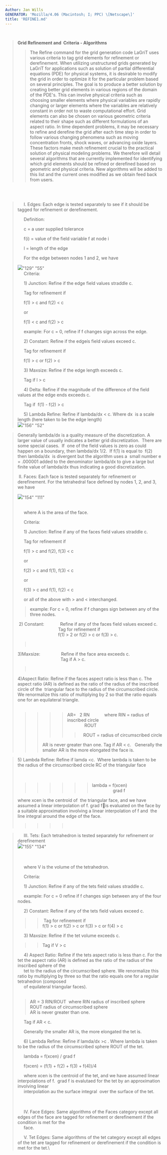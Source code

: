 ```yaml
---
Author: Jan Wills
GENERATOR: 'Mozilla/4.06 (Macintosh; I; PPC) \[Netscape\]'
title: 'REFINE1.md'
---
```


 

> **Grid Refinement and  Criteria - Algorithms**
>
> > The Refine command for the grid generation code LaGriT uses various
> > criteria to tag grid elements for refinement or derefinement. When
> > utilizing unstructured grids generated by LaGriT for applications
> > such as solution of partial differential equations (PDE) for
> > physical systems, it is desirable to modify the grid in order to
> > optimize it for the particular problem based on several principles.
> > The goal is to produce a better solution by creating better grid
> > elements in various regions of the domain of the PDE's. This can
> > involve physical criteria such as choosing smaller elements where
> > physical variables are rapidly changing or larger elements where the
> > variables are relatively constant in order not to waste
> > computational effort. Grid elements can also be chosen on various
> > geometric criteria related to their shape such as different
> > formulations of an aspect ratio. In time dependent problems, it may
> > be necessary to refine and derefine the grid after each time step in
> > order to follow various changing phenomena such as moving
> > concentration fronts, shock waves, or advancing oxide layers. These
> > factors make mesh refinement crucial to the practical solution of
> > physical modeling problems. We therefore will detail several
> > algorithms that are currently implemented for identifying which grid
> > elements should be refined or derefined based on geometric and
> > physical criteria. New algorithms will be added to this list and the
> > current ones modified as we obtain feed back from users.

\
 

>      I. Edges: Each edge is tested separately to see if it should be
> tagged for refinement or derefinement.
>
>      Definition:
>
>      c = a user supplied tolerance
>
>      f(i) = value of the field variable f at node i
>
>      l = length of the edge
>
>      For the edge between nodes 1 and 2, we have
>
> ![](new_md/image5.jpg)"129" "55"\
>      Criteria:
>
>      1) Junction: Refine if the edge field values straddle c.
>
>      Tag for refinement if
>
>      f(1) &gt; c and f(2) &lt; c
>
>      or
>
>      f(1) &lt; c and f(2) &gt; c
>
>      example: For c = 0, refine if f changes sign across the edge.
>
>      2) Constant: Refine if the edgeís field values exceed c.
>
>      Tag for refinement if
>
>      f(1) &gt; c or f(2) &gt; c
>
>      3) Maxsize: Refine if the edge length exceeds c.
>
>      Tag if l &gt; c
>
>      4) Delta: Refine if the magnitude of the difference of the field
> values at the edge ends exceeds c.
>
>      Tag if   f(1) - f(2)  &gt; c
>
>      5) Lambda Refine: Refine if lambda/dx &lt; c. Where dx  is a
> scale length (here taken to be the edge length)\
> ![](new_md/image9.jpg)"156" "52"

> Generally lambda/dx is a quality measure of the discretization. A
> larger value of usually indicates a better grid discretization.  There
> are some special cases.  If  one of the field values is zero as could
> happen on a boundary, then lambda/dx 1/2.  If f(1) is equal to  f(2)
> then lambda/dx  is divergent but the algorithm uses a  small number e
> = .000001 added to the denominator lambda/dx to give a large but
> finite value of lambda/dx thus indicating a good discretization.
>
>  II. Faces: Each face is tested separately for refinement or
> derefinement. For the tetrahedral face defined by nodes 1, 2, and 3,
> we have
>
> ![](new_md/image1.jpg)"154" "111"\
>  
>
>      where A is the area of the face.
>
>      Criteria:
>
>      1) Junction: Refine if any of the faces field values straddle c.
>
>      Tag for refinement if
>
>      f(1) &gt; c and f(2), f(3) &lt; c
>
>      or
>
>      f(2) &gt; c and f(1), f(3) &lt; c
>
>      or
>
>      f(3) &gt; c and f(1), f(2) &lt; c
>
>      or all of the above with &gt; and &lt; interchanged.
>
> > example: For c = 0, refine if f changes sign between any of the
> > three nodes.
>
>  2) Constant:             Refine if any of the faces field values
> exceed c.\
>                                  Tag for refinement if\
>                                  f(1) &gt; 2 or f(2) &gt; c or f(3)
> &gt; c.
>
> >  
>
> 3)Maxsize:                 Refine if the face area exceeds c.\
>                                    Tag if A &gt; c.
>
> >  
>
> 4)Aspect Ratio: Refine if the faces aspect ratio is less than c. The
> aspect ratio (AR) is defined as the ratio of the radius of the
> inscribed circle of the  triangular face to the radius of the
> circumscribed circle. We renormalize this ratio of multiplying by 2 so
> that the ratio equals one for an equilateral triangle.\
>  
>
> > > > > AR=   2 RN            where RIN = radius of inscribed circle\
> > > > >               ROUT
> > > > >
> > > > > >    ROUT = radius of circumscribed circle
> > >
> > > AR is never greater than one. Tag if AR &lt; c.   Generally the
> > > smaller AR is the more elongated the face is.

> 5\) Lambda Refine: Refine if lamda &lt;c.  Where lambda is taken to be
> the radius of the circumscribed circle RC of the triangular face\
>  \
>  
>
> > > > > > > lambda = f(xcen)\
> > > > > > >                  grad f
>
> where xcen is the centroid of  the triangular face, and we have
> assumed a linear interpolation of f. grad fis evaluated on the face
> by a suitable approximation involving a linear interpolation of f and 
> the line integral around the edge of the face.
>
> > > > >  

>      III. Tets: Each tetrahedron is tested separately for refinement
> or derefinement\
> ![](new_md/image4.jpg)"155" "134"\
>  \
>  
>
>      where V is the volume of the tetrahedron.
>
>      Criteria:
>
>      1) Junction: Refine if any of the tets field values straddle c.
>
>      example: For c = 0 refine if f changes sign between any of the
> four nodes.
>
>      2) Constant: Refine if any of the tets field values exceed c.
>
> > >  Tag for refinement if\
> > > f(1) &gt; c or f(2) &gt; c or f(3) &gt; c or f(4) &gt; c
>
>      3) Maxsize: Refine if the tet volume exceeds c.
>
> > > Tag if V &gt; c
>
>      4) Aspect Ratio: Refine if the tets aspect ratio is less than c.
> For the tet the aspect ratio (AR) is defined as the ratio of the
> radius of the inscribed sphere of the\
>      tet to the radius of the circumscribed sphere. We renormalize
> this ratio by multiplying by three so that the ratio equals one for a
> regular tetrahedron (composed\
>      of equilateral triangular faces).\
>  
>
> > AR = 3 RIN/ROUT  where RIN radius of inscribed sphere\
> > ROUT radius of circumscribed sphere\
> > AR is never greater than one.
>
>      Tag if AR &lt; c.
>
>      Generally the smaller AR is, the more elongated the tet is.
>
>      6) Lambda Refine: Refine if lamda/dx &gt;c . Where lambda is
> taken to be the radius of the circumscribed sphere ROUT of the tet.
>
>      lambda =  f(xcen)  / grad f
>
>      f(xcen) = (f(1) + f(2) + f(3) + f(4))/4
>
>      where xcen is the centroid of the tet, and we have assumed linear
> interpolations of f.  grad f is evalutaed for the tet by an
> approximation involving linear\
>      interpolation au the surface integral  over the surface of the
> tet.\
>  \
>  
>
>      IV. Face Edges: Same algorithms of the Faces category except all
> edges of the face are tagged for refinement or derefinement if the
> condition is met for the\
>      face.
>
>      V. Tet Edges: Same algorithms of the tet category except all
> edges of the tet are tagged for refinement or derefinement if the
> condition is met for the tet.\
>
